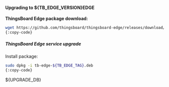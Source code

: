 #### Upgrading to ${TB_EDGE_VERSION}EDGE

**ThingsBoard Edge package download:**
```bash
wget https://github.com/thingsboard/thingsboard-edge/releases/download/v${TB_EDGE_TAG}/tb-edge-${TB_EDGE_TAG}.deb
{:copy-code}
```
##### ThingsBoard Edge service upgrade

Install package:
```bash
sudo dpkg -i tb-edge-${TB_EDGE_TAG}.deb
{:copy-code}
```
${UPGRADE_DB}
